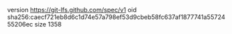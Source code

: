 version https://git-lfs.github.com/spec/v1
oid sha256:caecf721eb8d6c1d74e57a798ef53d9cbeb58fc637af1877741a5572455206ec
size 1358
